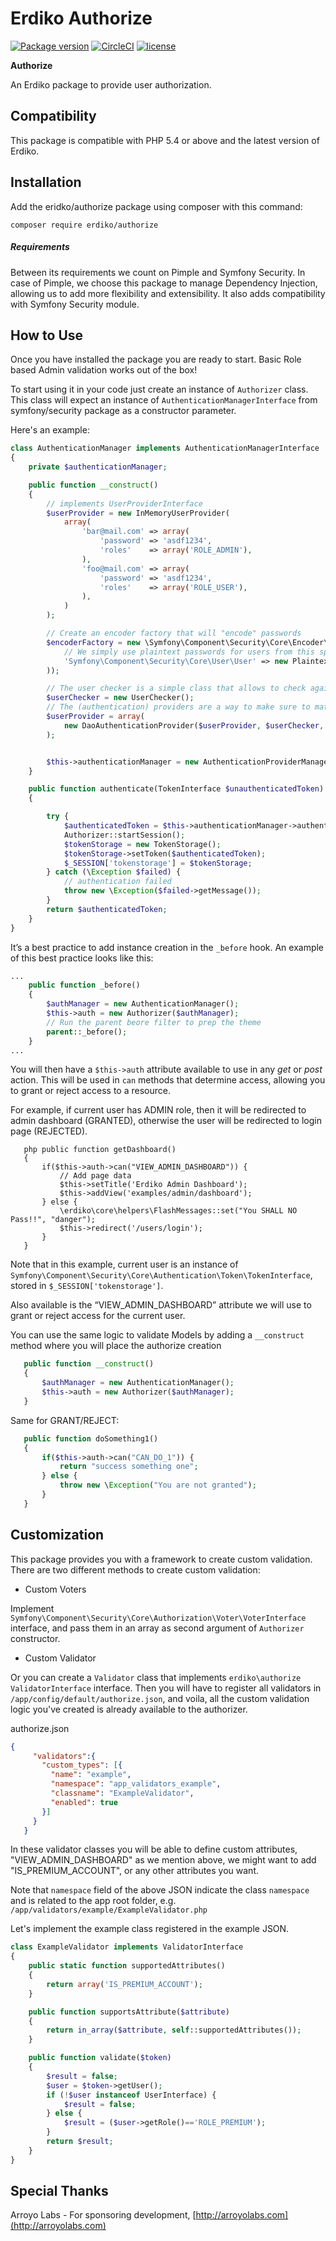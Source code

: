 # Erdiko Authorize

[![Package version](https://img.shields.io/packagist/v/erdiko/authorize.svg?style=flat-square)](https://packagist.org/packages/erdiko/authorize)
[![CircleCI](https://img.shields.io/circleci/project/github/Erdiko/authorize/develop.svg?style=flat-square)](https://circleci.com/gh/Erdiko/authorize)
[![license](https://img.shields.io/github/license/erdiko/authorize.svg?style=flat-square)](https://github.com/Erdiko/authorize/blob/master/LICENSE)

**Authorize**

An Erdiko package to provide user authorization.

Compatibility
-------------
This package is compatible with PHP 5.4 or above and the latest version of Erdiko.

Installation
------------
Add the eridko/authorize package using composer with this command:

`composer require erdiko/authorize`

##### Requirements

Between its requirements we count on Pimple and Symfony Security.
In case of Pimple, we choose this package to manage Dependency Injection, allowing us to add more flexibility and 
extensibility. 
It also adds compatibility with Symfony Security module.


How to Use
----------

Once you have installed the package you are ready to start. Basic Role based Admin validation works out of the box!

To start using it in your code just create an instance of `Authorizer` class. This class will expect an instance of
`AuthenticationManagerInterface` from symfony/security package as a constructor parameter.

Here's an example:
 ```php
 class AuthenticationManager implements AuthenticationManagerInterface
 {
     private $authenticationManager;

     public function __construct()
     {
         // implements UserProviderInterface
         $userProvider = new InMemoryUserProvider(
             array(
                 'bar@mail.com' => array(
                     'password' => 'asdf1234',
                     'roles'    => array('ROLE_ADMIN'),
                 ),
                 'foo@mail.com' => array(
                     'password' => 'asdf1234',
                     'roles'    => array('ROLE_USER'),
                 ),
             )
         );

         // Create an encoder factory that will "encode" passwords
         $encoderFactory = new \Symfony\Component\Security\Core\Encoder\EncoderFactory(array(
             // We simply use plaintext passwords for users from this specific class
             'Symfony\Component\Security\Core\User\User' => new PlaintextPasswordEncoder(),
         ));

         // The user checker is a simple class that allows to check against different elements (user disabled, account expired etc)
         $userChecker = new UserChecker();
         // The (authentication) providers are a way to make sure to match credentials against users based on their "providerkey".
         $userProvider = array(
             new DaoAuthenticationProvider($userProvider, $userChecker, 'main', $encoderFactory, true),
         );


         $this->authenticationManager = new AuthenticationProviderManager($userProvider, true);
     }

     public function authenticate(TokenInterface $unauthenticatedToken)
     {

         try {
             $authenticatedToken = $this->authenticationManager->authenticate($unauthenticatedToken);
             Authorizer::startSession();
             $tokenStorage = new TokenStorage();
             $tokenStorage->setToken($authenticatedToken);
             $_SESSION['tokenstorage'] = $tokenStorage;
         } catch (\Exception $failed) {
             // authentication failed
             throw new \Exception($failed->getMessage());
         }
         return $authenticatedToken;
     }
 }
 ```

It’s a best practice to add instance creation in the `_before` hook. An example of this best practice looks like this:

 ```php
 ...
     public function _before()
     {
         $authManager = new AuthenticationManager();
         $this->auth = new Authorizer($authManager);
         // Run the parent beore filter to prep the theme
         parent::_before();
     }
 ...
 ```

You will then have a `$this->auth` attribute available to use in any _get_ or _post_ action. This will be used in `can`
methods that determine access, allowing you to grant or reject access to a resource.

For example, if current user has ADMIN role, then it will be redirected to admin dashboard (GRANTED), otherwise the user
will be redirected to login page (REJECTED).

 ```
    php public function getDashboard()
    {
        if($this->auth->can("VIEW_ADMIN_DASHBOARD")) {
            // Add page data
            $this->setTitle('Erdiko Admin Dashboard');
            $this->addView('examples/admin/dashboard');
        } else {
            \erdiko\core\helpers\FlashMessages::set("You SHALL NO Pass!!", "danger");
            $this->redirect('/users/login');
        }
    }
 ```
Note that in this example, current user is an instance of `Symfony\Component\Security\Core\Authentication\Token\TokenInterface`,
stored in `$_SESSION['tokenstorage']`.

Also available is the “VIEW_ADMIN_DASHBOARD” attribute we will use to grant or reject access for the current user.

You can use the same logic to validate Models by adding a `__construct` method where you will place the authorize creation

```php
   public function __construct()
   {
       $authManager = new AuthenticationManager();
       $this->auth = new Authorizer($authManager);
   }
```

Same for GRANT/REJECT:
```php
   public function doSomething1()
   {
       if($this->auth->can("CAN_DO_1")) {
           return "success something one";
       } else {
           throw new \Exception("You are not granted");
       }
   }
```

Customization
-------------

This package provides you with a framework to create custom validation. There are two different methods to create custom
validation:
- Custom Voters

Implement `Symfony\Component\Security\Core\Authorization\Voter\VoterInterface`
interface, and pass them in an array as second argument of `Authorizer` constructor.

- Custom Validator

Or you can create a `Validator` class that implements `erdiko\authorize ValidatorInterface` interface.
Then you will have to register all validators in `/app/config/default/authorize.json`, and voila, all the custom validation
logic you've created is already available to the authorizer.  

authorize.json
```json
{
     "validators":{
       "custom_types": [{
         "name": "example",
         "namespace": "app_validators_example",
         "classname": "ExampleValidator",
         "enabled": true
       }]
     }
   }
```

In these validator classes you will be able to define custom attributes, "VIEW_ADMIN_DASHBOARD" as we mention above,
we might want to add "IS_PREMIUM_ACCOUNT", or any other attributes you want.

Note that `namespace` field of the above JSON indicate the class `namespace` and is related to the app root folder,
e.g. `/app/validators/example/ExampleValidator.php`

Let's implement the example class registered in the example JSON.  

```php
class ExampleValidator implements ValidatorInterface
{
    public static function supportedAttributes()
    {
        return array('IS_PREMIUM_ACCOUNT');
    }

    public function supportsAttribute($attribute)
    {
        return in_array($attribute, self::supportedAttributes());
    }

    public function validate($token)
    {
        $result = false;
        $user = $token->getUser();
        if (!$user instanceof UserInterface) {
            $result = false;
        } else {
            $result = ($user->getRole()=='ROLE_PREMIUM');
        }
        return $result;
    }
}
```


Special Thanks
--------------

Arroyo Labs - For sponsoring development, [http://arroyolabs.com](http://arroyolabs.com)
